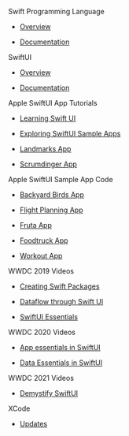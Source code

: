 Swift Programming Language

* [Overview](https://developer.apple.com/swift/)

* [Documentation](https://docs.swift.org/swift-book/documentation/the-swift-programming-language/)
  
SwiftUI

* [Overview](https://developer.apple.com/xcode/swiftui/)

* [Documentation](https://developer.apple.com/xcode/swiftui/)

Apple SwiftUI App Tutorials

* [Learning Swift UI](https://developer.apple.com/tutorials/swiftui-concepts)

* [Exploring SwiftUI Sample Apps](https://developer.apple.com/tutorials/Sample-Apps)

* [Landmarks App](https://developer.apple.com/tutorials/swiftui/creating-and-combining-views)

* [Scrumdinger App](https://developer.apple.com/tutorials/app-dev-training/getting-started-with-scrumdinger)

Apple SwiftUI Sample App Code

* [Backyard Birds App](https://developer.apple.com/documentation/swiftui/backyard-birds-sample)

* [Flight Planning App](https://developer.apple.com/documentation/weatherkit/fetching_weather_forecasts_with_weatherkit)

* [Fruta App](https://developer.apple.com/documentation/swiftui/fruta_building_a_feature-rich_app_with_swiftui)

* [Foodtruck App](https://developer.apple.com/documentation/swiftui/food_truck_building_a_swiftui_multiplatform_app)

* [Workout App](https://developer.apple.com/documentation/healthkit/workouts_and_activity_rings/building_a_multidevice_workout_app)

WWDC 2019 Videos

* [Creating Swift Packages](https://developer.apple.com/videos/play/wwdc2019/410)

* [Dataflow through Swift UI](https://developer.apple.com/videos/play/wwdc2019/226/)

* [SwiftUI Essentials](https://developer.apple.com/videos/play/wwdc2019/216)

WWDC 2020 Videos

* [App essentials in SwiftUI](https://developer.apple.com/videos/play/wwdc2020/10037/)

* [Data Essentials in SwiftUI](https://developer.apple.com/videos/play/wwdc2020/10040/)

WWDC 2021 Videos

* [Demystify SwiftUI](https://developer.apple.com/videos/play/wwdc2021/10022/)

XCode

* [Updates](https://developer.apple.com/documentation/updates/xcode)
